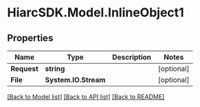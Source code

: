 # HiarcSDK.Model.InlineObject1
## Properties

Name | Type | Description | Notes
------------ | ------------- | ------------- | -------------
**Request** | **string** |  | [optional] 
**File** | **System.IO.Stream** |  | [optional] 

[[Back to Model list]](../README.md#documentation-for-models) [[Back to API list]](../README.md#documentation-for-api-endpoints) [[Back to README]](../README.md)

